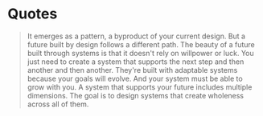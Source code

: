 # Quotes

> It emerges as a pattern, a byproduct of your current design.
> But a future built by design follows a different path.
> The beauty of a future built through systems is that it doesn't rely on willpower or luck.
> You just need to create a system that supports the next step and then another and then another.
> They're built with adaptable systems because your goals will evolve.
> And your system must be able to grow with you.
> A system that supports your future includes multiple dimensions.
> The goal is to design systems that create wholeness across all of them.

